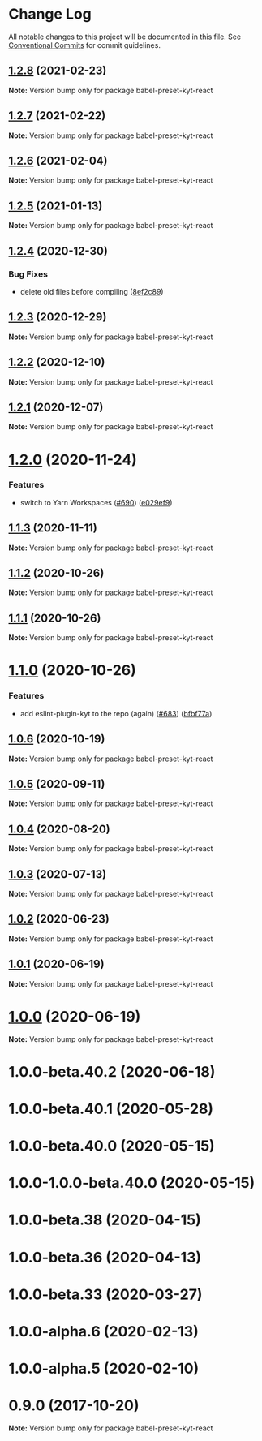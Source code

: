 # Change Log

All notable changes to this project will be documented in this file.
See [Conventional Commits](https://conventionalcommits.org) for commit guidelines.

## [1.2.8](http://github.com/nytimes/kyt/packages/kyt-babel-preset-react/compare/babel-preset-kyt-react@1.2.7...babel-preset-kyt-react@1.2.8) (2021-02-23)

**Note:** Version bump only for package babel-preset-kyt-react





## [1.2.7](http://github.com/nytimes/kyt/packages/kyt-babel-preset-react/compare/babel-preset-kyt-react@1.2.6...babel-preset-kyt-react@1.2.7) (2021-02-22)

**Note:** Version bump only for package babel-preset-kyt-react





## [1.2.6](http://github.com/nytimes/kyt/packages/kyt-babel-preset-react/compare/babel-preset-kyt-react@1.2.5...babel-preset-kyt-react@1.2.6) (2021-02-04)

**Note:** Version bump only for package babel-preset-kyt-react





## [1.2.5](http://github.com/nytimes/kyt/packages/kyt-babel-preset-react/compare/babel-preset-kyt-react@1.2.4...babel-preset-kyt-react@1.2.5) (2021-01-13)

**Note:** Version bump only for package babel-preset-kyt-react





## [1.2.4](http://github.com/nytimes/kyt/packages/kyt-babel-preset-react/compare/babel-preset-kyt-react@1.2.3...babel-preset-kyt-react@1.2.4) (2020-12-30)


### Bug Fixes

* delete old files before compiling ([8ef2c89](http://github.com/nytimes/kyt/packages/kyt-babel-preset-react/commit/8ef2c89a9a2f46a287803e293563cdea3116d77d))





## [1.2.3](http://github.com/nytimes/kyt/packages/kyt-babel-preset-react/compare/babel-preset-kyt-react@1.2.2...babel-preset-kyt-react@1.2.3) (2020-12-29)

**Note:** Version bump only for package babel-preset-kyt-react





## [1.2.2](http://github.com/nytimes/kyt/packages/kyt-babel-preset-react/compare/babel-preset-kyt-react@1.2.1...babel-preset-kyt-react@1.2.2) (2020-12-10)

**Note:** Version bump only for package babel-preset-kyt-react





## [1.2.1](http://github.com/nytimes/kyt/packages/kyt-babel-preset-react/compare/babel-preset-kyt-react@1.2.0...babel-preset-kyt-react@1.2.1) (2020-12-07)

**Note:** Version bump only for package babel-preset-kyt-react





# [1.2.0](http://github.com/nytimes/kyt/packages/kyt-babel-preset-react/compare/babel-preset-kyt-react@1.1.3...babel-preset-kyt-react@1.2.0) (2020-11-24)


### Features

* switch to Yarn Workspaces ([#690](http://github.com/nytimes/kyt/packages/kyt-babel-preset-react/issues/690)) ([e029ef9](http://github.com/nytimes/kyt/packages/kyt-babel-preset-react/commit/e029ef9f72e47179315ed928840b770e140ab0aa))





## [1.1.3](http://github.com/nytimes/kyt/packages/kyt-babel-preset-react/compare/babel-preset-kyt-react@1.1.2...babel-preset-kyt-react@1.1.3) (2020-11-11)

**Note:** Version bump only for package babel-preset-kyt-react





## [1.1.2](http://github.com/nytimes/kyt/packages/kyt-babel-preset-react/compare/babel-preset-kyt-react@1.1.1...babel-preset-kyt-react@1.1.2) (2020-10-26)

**Note:** Version bump only for package babel-preset-kyt-react





## [1.1.1](http://github.com/nytimes/kyt/packages/kyt-babel-preset-react/compare/babel-preset-kyt-react@1.1.0...babel-preset-kyt-react@1.1.1) (2020-10-26)

**Note:** Version bump only for package babel-preset-kyt-react





# [1.1.0](http://github.com/nytimes/kyt/packages/kyt-babel-preset-react/compare/babel-preset-kyt-react@1.0.6...babel-preset-kyt-react@1.1.0) (2020-10-26)


### Features

* add eslint-plugin-kyt to the repo (again) ([#683](http://github.com/nytimes/kyt/packages/kyt-babel-preset-react/issues/683)) ([bfbf77a](http://github.com/nytimes/kyt/packages/kyt-babel-preset-react/commit/bfbf77a3f0f2f3cb624d9cfb10b42a7b2bc2f76d))





## [1.0.6](http://github.com/nytimes/kyt/packages/kyt-babel-preset-react/compare/babel-preset-kyt-react@1.0.5...babel-preset-kyt-react@1.0.6) (2020-10-19)

**Note:** Version bump only for package babel-preset-kyt-react





## [1.0.5](http://github.com/nytimes/kyt/packages/kyt-babel-preset-react/compare/babel-preset-kyt-react@1.0.4...babel-preset-kyt-react@1.0.5) (2020-09-11)

**Note:** Version bump only for package babel-preset-kyt-react





## [1.0.4](http://github.com/nytimes/kyt/packages/kyt-babel-preset-react/compare/babel-preset-kyt-react@1.0.3...babel-preset-kyt-react@1.0.4) (2020-08-20)

**Note:** Version bump only for package babel-preset-kyt-react





## [1.0.3](http://github.com/nytimes/kyt/packages/kyt-babel-preset-react/compare/babel-preset-kyt-react@1.0.2...babel-preset-kyt-react@1.0.3) (2020-07-13)

**Note:** Version bump only for package babel-preset-kyt-react





## [1.0.2](http://github.com/nytimes/kyt/packages/kyt-babel-preset-react/compare/babel-preset-kyt-react@1.0.1...babel-preset-kyt-react@1.0.2) (2020-06-23)

**Note:** Version bump only for package babel-preset-kyt-react





## [1.0.1](http://github.com/nytimes/kyt/packages/kyt-babel-preset-react/compare/babel-preset-kyt-react@1.0.0-beta.40.2...babel-preset-kyt-react@1.0.1) (2020-06-19)

**Note:** Version bump only for package babel-preset-kyt-react





# [1.0.0](http://github.com/nytimes/kyt/packages/kyt-babel-preset-react/compare/babel-preset-kyt-react@1.0.0-beta.40.2...babel-preset-kyt-react@1.0.0) (2020-06-19)

**Note:** Version bump only for package babel-preset-kyt-react





# 1.0.0-beta.40.2 (2020-06-18)



# 1.0.0-beta.40.1 (2020-05-28)



# 1.0.0-beta.40.0 (2020-05-15)



# 1.0.0-1.0.0-beta.40.0 (2020-05-15)



# 1.0.0-beta.38 (2020-04-15)



# 1.0.0-beta.36 (2020-04-13)



# 1.0.0-beta.33 (2020-03-27)



# 1.0.0-alpha.6 (2020-02-13)



# 1.0.0-alpha.5 (2020-02-10)



# 0.9.0 (2017-10-20)

**Note:** Version bump only for package babel-preset-kyt-react
